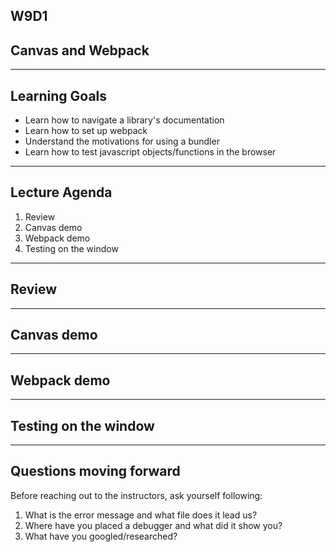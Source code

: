 ## W9D1

## Canvas and Webpack

---

## Learning Goals
* Learn how to navigate a library's documentation
* Learn how to set up webpack 
* Understand the motivations for using a bundler 
* Learn how to test javascript objects/functions in the browser 

---

## Lecture Agenda
1. Review
2. Canvas demo
3. Webpack demo
4. Testing on the window 

---

## Review  

---

## Canvas demo 

---

## Webpack demo

---

## Testing on the window 

---

## Questions moving forward 

Before reaching out to the instructors, ask yourself following:

1. What is the error message and what file does it lead us? 
2. Where have you placed a debugger and what did it show you?
3. What have you googled/researched?